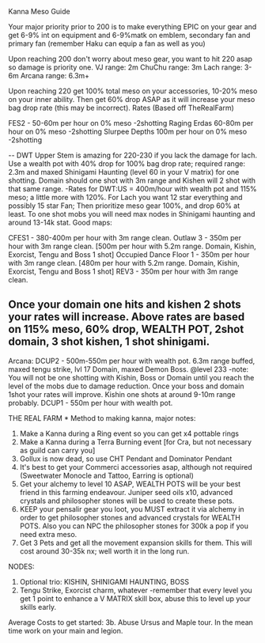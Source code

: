 Kanna Meso Guide

Your major priority prior to 200 is to make everything EPIC on your gear and get 6-9% int on equipment and 6-9%matk on emblem, secondary fan and primary fan (remember Haku can equip a fan as well as you)

Upon reaching 200 don't worry about meso gear, you want to hit 220 asap so damage is priority one. 
VJ range: 2m
ChuChu range: 3m
Lach range: 3-6m
Arcana range: 6.3m+

Upon reaching 220 get 100% total meso on your accessories, 10-20% meso on your inner ability. Then get 60% drop ASAP as it will increase your meso bag drop rate (this may be incorrect).
Rates (Based off TheRealFarm)

FES2 - 50-60m per hour on 0% meso -2shotting
Raging Erdas 60-80m per hour on 0% meso -2shotting
Slurpee Depths 100m per hour on 0% meso -2shotting

--
DWT Upper Stem is amazing for 220-230 if you lack the damage for lach. Use a wealth pot with 40% drop for 100% bag drop rate; required range: 2.3m and maxed Shinigami Haunting (level 60 in your V matrix) for one shotting. Domain should one shot with 3m range and Kishen will 2 shot with that same range.
-Rates for DWT:US = 400m/hour with wealth pot and 115% meso; a little more with 120%.
For Lach you want 12 star everything and possibly 15 star Fan; Then prioritize meso gear 100%, and drop 60% at least. To one shot mobs you will need max nodes in Shinigami haunting and around 13-14k stat. 
Good maps:

CFES1 - 380-400m per hour with 3m range clean. 
Outlaw 3 - 350m per hour with 3m range clean. [500m per hour with 5.2m range. Domain, Kishin, Exorcist, Tengu and Boss 1 shot]
Occupied Dance Floor 1 - 350m per hour with 3m range clean. [480m per hour with 5.2m range. Domain, Kishin, Exorcist, Tengu and Boss 1 shot]
REV3 - 350m per hour with 3m range clean.

Once your domain one hits and kishen 2 shots your rates will increase. Above rates are based on 115% meso, 60% drop, WEALTH POT, 2shot domain, 3 shot kishen, 1 shot shinigami.
----
Arcana:
DCUP2 - 500m-550m per hour with wealth pot. 6.3m range buffed, maxed tengu strike, lvl 17 Domain, maxed Demon Boss. @level 233
   -note: You will not be one shotting with Kishin, Boss or Domain until you reach the level of the mobs due to damage reduction. Once your boss and domain 1shot your rates will improve. Kishin one shots at around 9-10m range probably.
DCUP1 - 550m per hour with wealth pot.


THE REAL FARM
*
Method to making kanna, major notes:

1. Make a Kanna during a Ring event so you can get x4 pottable rings
2. Make a Kanna during a Terra Burning event [for Cra, but not necessary as guild can carry you]
3. Gollux is now dead, so use CHT Pendant and Dominator Pendant
4. It's best to get your Commerci accessories asap, although not required (Sweetwater Monocle and Tattoo, Earring is optional)
5. Get your alchemy to level 10 ASAP, WEALTH POTS will be your best friend in this farming endeavour. Juniper seed oils x10, advanced crystals and philosopher stones will be used to create these pots.
6. KEEP your pensalir gear you loot, you MUST extract it via alchemy in order to get philosopher stones and advanced crystals for WEALTH POTS. Also you can NPC the philosopher stones for 300k a pop if you need extra meso.
7. Get 3 Pets and get all the movement expansion skills for them. This will cost around 30-35k nx; well worth it in the long run.

NODES:
1. Optional trio: KISHIN, SHINIGAMI HAUNTING, BOSS
2. Tengu Strike, Exorcist charm, whatever
-remember that every level you get 1 point to enhance a V MATRIX skill box, abuse this to level up your skills early.

Average Costs to get started:
3b. Abuse Ursus and Maple tour. In the mean time work on your main and legion.
